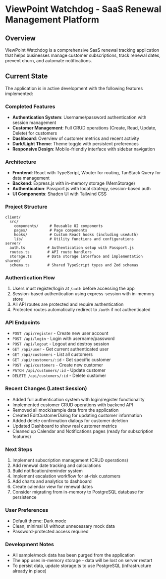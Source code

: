 # ViewPoint Watchdog - SaaS Renewal Management Platform

## Overview
ViewPoint Watchdog is a comprehensive SaaS renewal tracking application that helps businesses manage customer subscriptions, track renewal dates, prevent churn, and automate notifications.

## Current State
The application is in active development with the following features implemented:

### Completed Features
- **Authentication System**: Username/password authentication with session management
- **Customer Management**: Full CRUD operations (Create, Read, Update, Delete) for customers
- **Dashboard**: Overview of customer metrics and recent activity
- **Dark/Light Theme**: Theme toggle with persistent preferences
- **Responsive Design**: Mobile-friendly interface with sidebar navigation

### Architecture
- **Frontend**: React with TypeScript, Wouter for routing, TanStack Query for data management
- **Backend**: Express.js with in-memory storage (MemStorage)
- **Authentication**: Passport.js with local strategy, session-based auth
- **UI Components**: Shadcn UI with Tailwind CSS

### Project Structure
```
client/
  src/
    components/     # Reusable UI components
    pages/          # Page components
    hooks/          # Custom React hooks (including useAuth)
    lib/            # Utility functions and configurations
server/
  auth.ts          # Authentication setup with Passport.js
  routes.ts        # API route handlers
  storage.ts       # Data storage interface and implementation
shared/
  schema.ts        # Shared TypeScript types and Zod schemas
```

### Authentication Flow
1. Users must register/login at `/auth` before accessing the app
2. Session-based authentication using express-session with in-memory store
3. All API routes are protected and require authentication
4. Protected routes automatically redirect to `/auth` if not authenticated

### API Endpoints
- `POST /api/register` - Create new user account
- `POST /api/login` - Login with username/password
- `POST /api/logout` - Logout and destroy session
- `GET /api/user` - Get current authenticated user
- `GET /api/customers` - List all customers
- `GET /api/customers/:id` - Get specific customer
- `POST /api/customers` - Create new customer
- `PATCH /api/customers/:id` - Update customer
- `DELETE /api/customers/:id` - Delete customer

### Recent Changes (Latest Session)
- Added full authentication system with login/register functionality
- Implemented customer CRUD operations with backend API
- Removed all mock/sample data from the application
- Created EditCustomerDialog for updating customer information
- Added delete confirmation dialogs for customer deletion
- Updated Dashboard to show real customer metrics
- Cleaned up Calendar and Notifications pages (ready for subscription features)

### Next Steps
1. Implement subscription management (CRUD operations)
2. Add renewal date tracking and calculations
3. Build notification/reminder system
4. Implement escalation workflow for at-risk customers
5. Add charts and analytics to dashboard
6. Create calendar view for renewal dates
7. Consider migrating from in-memory to PostgreSQL database for persistence

### User Preferences
- Default theme: Dark mode
- Clean, minimal UI without unnecessary mock data
- Password-protected access required

### Development Notes
- All sample/mock data has been purged from the application
- The app uses in-memory storage - data will be lost on server restart
- To persist data, update storage.ts to use PostgreSQL (infrastructure already in place)

